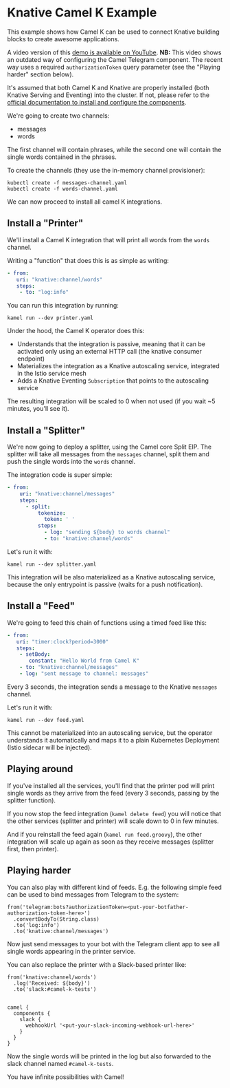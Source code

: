 # Knative Camel K Example

This example shows how Camel K can be used to connect Knative building blocks to create awesome applications.

A video version of this [demo is available on YouTube](https://youtu.be/btf_e2GniXM).
**NB:** This video shows an outdated way of configuring the Camel Telegram component. The recent way uses a required `authorizationToken` query parameter (see the "Playing harder" section below).

It's assumed that both Camel K and Knative are properly installed (both Knative Serving and Eventing) into the cluster. 
If not, please refer to the [official documentation to install and configure the components](https://knative.dev/docs/install/).

We're going to create two channels:
- messages
- words

The first channel will contain phrases, while the second one will contain the single words contained in the phrases.

To create the channels (they use the in-memory channel provisioner):

```
kubectl create -f messages-channel.yaml
kubectl create -f words-channel.yaml
```

We can now proceed to install all camel K integrations.

## Install a "Printer"

We'll install a Camel K integration that will print all words from the `words` channel.

Writing a "function" that does this is as simple as writing:

```yaml
- from:
   uri: "knative:channel/words"
   steps:
    - to: "log:info"
```

You can run this integration by running:

```shell
kamel run --dev printer.yaml
```

Under the hood, the Camel K operator does this:
- Understands that the integration is passive, meaning that it can be activated only using an external HTTP call (the knative consumer endpoint)
- Materializes the integration as a Knative autoscaling service, integrated in the Istio service mesh
- Adds a Knative Eventing `Subscription` that points to the autoscaling service

The resulting integration will be scaled to 0 when not used (if you wait ~5 minutes, you'll see it).

## Install a "Splitter"

We're now going to deploy a splitter, using the Camel core Split EIP. The splitter will take all messages from the `messages` channel,
split them and push the single words into the `words` channel.

The integration code is super simple:

```yaml
- from:
    uri: "knative:channel/messages"
    steps:
      - split:
          tokenize:
            token: ' '
          steps:
            - log: "sending ${body} to words channel"
            - to: "knative:channel/words"
```

Let's run it with:

```shell
kamel run --dev splitter.yaml
```

This integration will be also materialized as a Knative autoscaling service, because the only entrypoint is passive (waits for a push notification).

## Install a "Feed"

We're going to feed this chain of functions using a timed feed like this:

```yaml
- from:
   uri: "timer:clock?period=3000"
   steps:
    - setBody:
       constant: "Hello World from Camel K"
    - to: "knative:channel/messages"
    - log: "sent message to channel: messages"
```

Every 3 seconds, the integration sends a message to the Knative `messages` channel.

Let's run it with:

```shell
kamel run --dev feed.yaml
```

This cannot be materialized into an autoscaling service, but the operator understands it automatically and maps it to a plain Kubernetes Deployment
(Istio sidecar will be injected).

## Playing around

If you've installed all the services, you'll find that the printer pod will print single words as they arrive from the feed (every 3 seconds, passing by the splitter function).

If you now stop the feed integration (`kamel delete feed`) you will notice that the other services (splitter and printer) will scale down to 0 in few minutes.

And if you reinstall the feed again (`kamel run feed.groovy`), the other integration will scale up again as soon as they receive messages (splitter first, then printer).

## Playing harder

You can also play with different kind of feeds. E.g. the following simple feed can be used to bind messages from Telegram to the system:

```
from('telegram:bots?authorizationToken=<put-your-botfather-authorization-token-here>')
  .convertBodyTo(String.class)
  .to('log:info')
  .to('knative:channel/messages')
```

Now just send messages to your bot with the Telegram client app to see all single words appearing in the printer service.

You can also replace the printer with a Slack-based printer like:

```
from('knative:channel/words')
  .log('Received: ${body}')
  .to('slack:#camel-k-tests')


camel {
  components {
    slack {
      webhookUrl '<put-your-slack-incoming-webhook-url-here>'
    }
  }
}
```

Now the single words will be printed in the log but also forwarded to the
slack channel named `#camel-k-tests`.

You have infinite possibilities with Camel!
